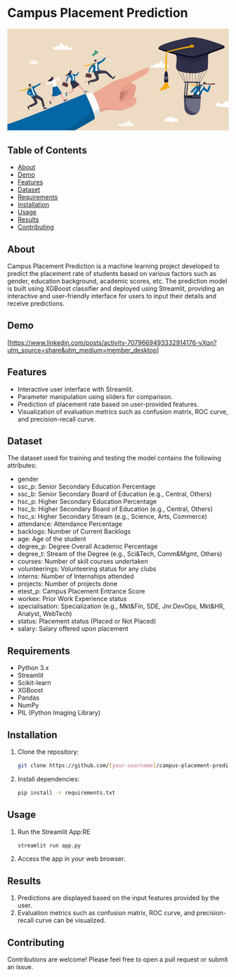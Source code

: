 # Campus Placement Prediction

![Campus Placement Prediction](image.png)

## Table of Contents
- [About](#about)
- [Demo](#demo)
- [Features](#features)
- [Dataset](#dataset)
- [Requirements](#requirements)
- [Installation](#installation)
- [Usage](#usage)
- [Results](#results)
- [Contributing](#contributing)

## About
Campus Placement Prediction is a machine learning project developed to predict the placement rate of students based on various factors such as gender, education background, academic scores, etc. The prediction model is built using XGBoost classifier and deployed using Streamlit, providing an interactive and user-friendly interface for users to input their details and receive predictions.

## Demo
[https://www.linkedin.com/posts/activity-7079669493332914176-vXqn?utm_source=share&utm_medium=member_desktop]

## Features
- Interactive user interface with Streamlit.
- Parameter manipulation using sliders for comparison.
- Prediction of placement rate based on user-provided features.
- Visualization of evaluation metrics such as confusion matrix, ROC curve, and precision-recall curve.

## Dataset
The dataset used for training and testing the model contains the following attributes:
- gender
- ssc_p: Senior Secondary Education Percentage
- ssc_b: Senior Secondary Board of Education (e.g., Central, Others)
- hsc_p: Higher Secondary Education Percentage
- hsc_b: Higher Secondary Board of Education (e.g., Central, Others)
- hsc_s: Higher Secondary Stream (e.g., Science, Arts, Commerce)
- attendance: Attendance Percentage
- backlogs: Number of Current Backlogs
- age: Age of the student
- degree_p: Degree Overall Academic Percentage
- degree_t: Stream of the Degree (e.g., Sci&Tech, Comm&Mgmt, Others)
- courses: Number of skill courses undertaken
- volunteerings: Volunteering status for any clubs
- interns: Number of Internships attended
- projects: Number of projects done
- etest_p: Campus Placement Entrance Score
- workex: Prior Work Experience status
- specialisation: Specialization (e.g., Mkt&Fin, SDE, Jnr.DevOps, Mkt&HR, Analyst, WebTech)
- status: Placement status (Placed or Not Placed)
- salary: Salary offered upon placement

## Requirements
- Python 3.x
- Streamlit
- Scikit-learn
- XGBoost
- Pandas
- NumPy
- PIL (Python Imaging Library)

## Installation
1. Clone the repository:
   ```sh
   git clone https://github.com/[your-username]/campus-placement-prediction.git
2. Install dependencies:
   ```sh
   pip install -r requirements.txt

## Usage
1. Run the Streamlit App:RE
   ```sh
   streamlit run app.py
2. Access the app in your web browser.

## Results
1. Predictions are displayed based on the input features provided by the user.
2. Evaluation metrics such as confusion matrix, ROC curve, and precision-recall curve can be visualized.

## Contributing
Contributions are welcome! Please feel free to open a pull request or submit an issue.


